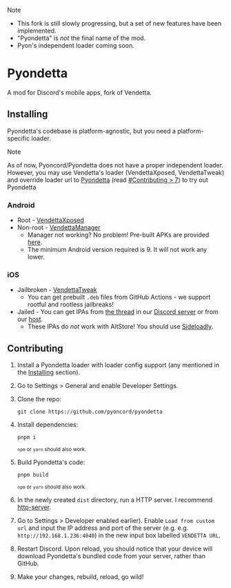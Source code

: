 > [!NOTE]
> - This fork is still slowly progressing, but a set of new features have been implemented.
> - "Pyondetta" is *not* the final name of the mod.
> - Pyon's independent loader coming soon.

# Pyondetta
A mod for Discord's mobile apps, fork of Vendetta.

## Installing
Pyondetta's codebase is platform-agnostic, but you need a platform-specific loader.
> [!NOTE]
> As of now, Pyoncord/Pyondetta does not have a proper independent loader.\
> However, you may use Vendetta's loader (VendettaXposed, VendettaTweak) and override loader url to [Pyondetta](https://raw.githubusercontent.com/pyoncord/detta-builds/main/pyondetta.js) (read [#Contributing > 7](#contributing)) to try out Pyondetta

### Android
* Root - [VendettaXposed](https://github.com/vendetta-mod/VendettaXposed/releases/latest)
* Non-root - [VendettaManager](https://github.com/vendetta-mod/VendettaManager/releases/latest)
    - Manager not working? No problem! Pre-built APKs are provided [here](https://discord.k6.tf/).
    - The minimum Android version required is 9. It will not work any lower.

### iOS
* Jailbroken - [VendettaTweak](https://github.com/vendetta-mod/VendettaTweak)
    - You can get prebuilt `.deb` files from GitHub Actions - we support rootful and rootless jailbreaks!
* Jailed - You can get IPAs from [the thread](https://discord.com/channels/1015931589865246730/1087295482667208766) in our [Discord server](https://discord.gg/n9QQ4XhhJP) or from our [host](https://discord.k6.tf/ios/).
    - These IPAs do *not* work with AltStore! You should use [Sideloadly](https://sideloadly.io).

## Contributing
1. Install a Pyondetta loader with loader config support (any mentioned in the [Installing](#installing) section).

2. Go to Settings > General and enable Developer Settings.

3. Clone the repo:
    ```
    git clone https://github.com/pyoncord/pyondetta
    ```

4. Install dependencies:
    ```
    pnpm i
    ```
    <sup>`npm` or `yarn` should also work.</sup>

5. Build Pyondetta's code:
    ```
    pnpm build
    ```
    <sup>`npm` or `yarn` should also work.</sup>

6. In the newly created `dist` directory, run a HTTP server. I recommend [http-server](https://www.npmjs.com/package/http-server).

7. Go to Settings > Developer enabled earlier). Enable `Load from custom url` and input the IP address and port of the server (e.g.  e.g. `http://192.168.1.236:4040`) in the new input box labelled `VENDETTA URL`.

8. Restart Discord. Upon reload, you should notice that your device will download Pyondetta's bundled code from your server, rather than GitHub.

9. Make your changes, rebuild, reload, go wild!

